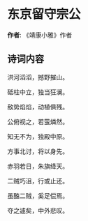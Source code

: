 # 东京留守宗公

**作者**: 《靖康小雅》作者

## 诗词内容

洪河滔滔，撼野摧山。

砥柱中立，独当狂澜。

敌势焰焰，动植俱残。

公俯视之，若萤燐然。

知无不为，独殿中原。

方事北讨，将以身先。

赤羽若日，朱旗绛天。

二贼巧沮，行或止还。

虽醢二贼，奚足偿焉。

夺之遽矣，中外悲叹。

